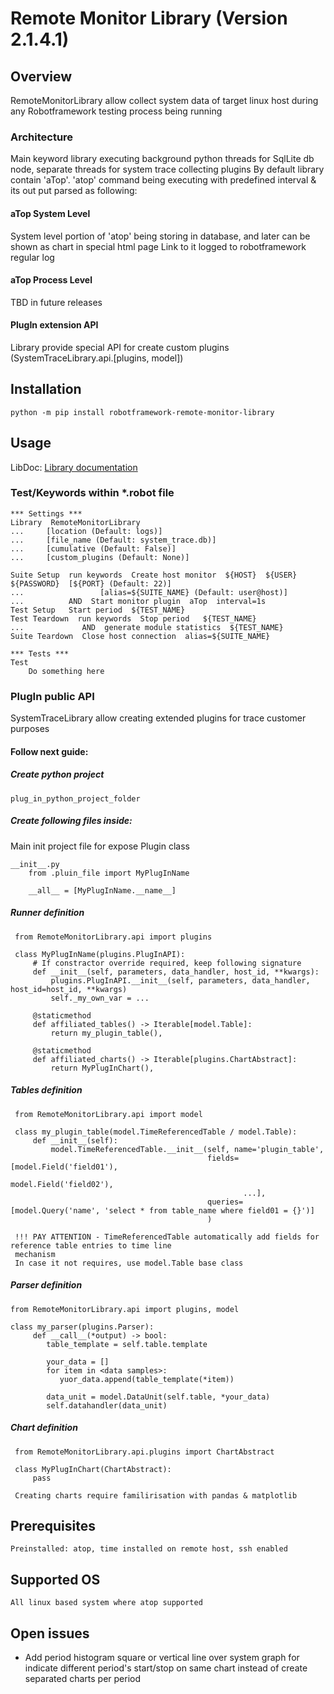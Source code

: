 # Remote Monitor Library (Version 2.1.4.1)

## Overview
RemoteMonitorLibrary allow collect system data of target linux host during any Robotframework 
testing process being running

### Architecture
Main keyword library executing background python threads for SqlLite db node, separate threads for system trace collecting 
plugins
By default library contain 'aTop'. 'atop' command being executing with predefined interval & its out put parsed as following:
#### aTop System Level
System level portion of 'atop' being storing in database, and later can be shown as chart in special html page
Link to it logged to robotframework regular log
#### aTop Process Level
TBD in future releases
#### PlugIn extension API
Library provide special API for create custom plugins (SystemTraceLibrary.api.[plugins, model])


## Installation

    python -m pip install robotframework-remote-monitor-library

## Usage

LibDoc: [Library documentation](RemoteMonitorLibrary.html)

### Test/Keywords within *.robot file

    *** Settings ***
    Library  RemoteMonitorLibrary 
    ...     [location (Default: logs)] 
    ...     [file_name (Default: system_trace.db)]
    ...     [cumulative (Default: False)]
    ...     [custom_plugins (Default: None)]
    
    Suite Setup  run keywords  Create host monitor  ${HOST}  ${USER}  ${PASSWORD}  [${PORT} (Default: 22)] 
    ...                 [alias=${SUITE_NAME} (Default: user@host)]
    ...          AND  Start monitor plugin  aTop  interval=1s
    Test Setup   Start period  ${TEST_NAME}
    Test Teardown  run keywords  Stop period   ${TEST_NAME}
    ...             AND  generate module statistics  ${TEST_NAME}
    Suite Teardown  Close host connection  alias=${SUITE_NAME}

    *** Tests ***
    Test
        Do something here

### PlugIn public API

SystemTraceLibrary allow creating extended plugins for trace customer purposes

#### Follow next guide:

##### Create python project 

    plug_in_python_project_folder

##### Create following files inside:

Main init project file for expose Plugin class

    __init__.py
        from .pluin_file import MyPlugInName
        
        __all__ = [MyPlugInName.__name__]

##### Runner definition

     from RemoteMonitorLibrary.api import plugins
     
     class MyPlugInName(plugins.PlugInAPI):
         # If constractor override required, keep following signature 
         def __init__(self, parameters, data_handler, host_id, **kwargs):
             plugins.PlugInAPI.__init__(self, parameters, data_handler, host_id=host_id, **kwargs)
             self._my_own_var = ...

         @staticmethod
         def affiliated_tables() -> Iterable[model.Table]:
             return my_plugin_table(),
         
         @staticmethod
         def affiliated_charts() -> Iterable[plugins.ChartAbstract]:
             return MyPlugInChart(),


##### Tables definition

     from RemoteMonitorLibrary.api import model

     class my_plugin_table(model.TimeReferencedTable / model.Table):
         def __init__(self):
             model.TimeReferencedTable.__init__(self, name='plugin_table',
                                                fields=[model.Field('field01'),
                                                        model.Field('field02'),
                                                        ...],
                                                queries=[model.Query('name', 'select * from table_name where field01 = {}')]
                                                )
     
     !!! PAY ATTENTION - TimeReferencedTable automatically add fields for reference table entries to time line 
     mechanism 
     In case it not requires, use model.Table base class

##### Parser definition

    from RemoteMonitorLibrary.api import plugins, model
   
    class my_parser(plugins.Parser):
         def __call__(*output) -> bool:
            table_template = self.table.template
          
            your_data = []
            for item in <data samples>:
               yuor_data.append(table_template(*item))
            
            data_unit = model.DataUnit(self.table, *your_data)
            self.datahandler(data_unit)

##### Chart definition

     from RemoteMonitorLibrary.api.plugins import ChartAbstract
     
     class MyPlugInChart(ChartAbstract):
         pass
     
     Creating charts require familirisation with pandas & matplotlib

## Prerequisites
    Preinstalled: atop, time installed on remote host, ssh enabled

## Supported OS
    All linux based system where atop supported

## Open issues
 - Add period histogram square or vertical line over system graph for indicate different period's start/stop 
   on same chart instead of create separated charts per period
